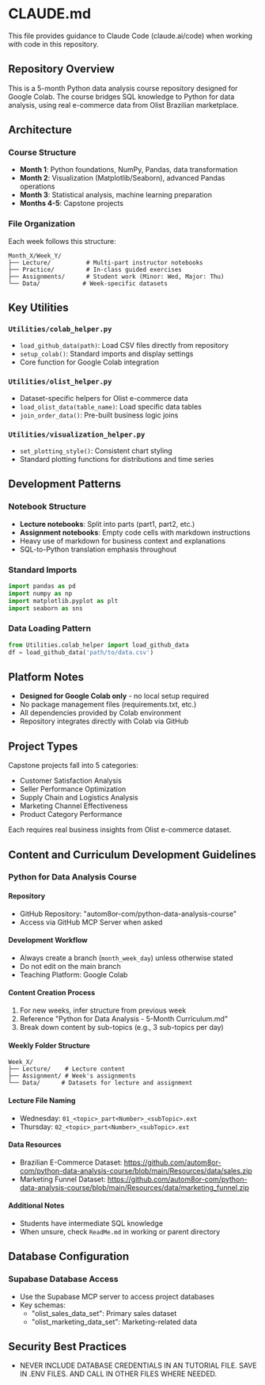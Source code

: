 # CLAUDE.md

This file provides guidance to Claude Code (claude.ai/code) when working with code in this repository.

## Repository Overview

This is a 5-month Python data analysis course repository designed for Google Colab. The course bridges SQL knowledge to Python for data analysis, using real e-commerce data from Olist Brazilian marketplace.

## Architecture

### Course Structure
- **Month 1**: Python foundations, NumPy, Pandas, data transformation
- **Month 2**: Visualization (Matplotlib/Seaborn), advanced Pandas operations  
- **Month 3**: Statistical analysis, machine learning preparation
- **Months 4-5**: Capstone projects

### File Organization
Each week follows this structure:
```
Month_X/Week_Y/
├── Lecture/          # Multi-part instructor notebooks
├── Practice/         # In-class guided exercises
├── Assignments/      # Student work (Minor: Wed, Major: Thu)
└── Data/            # Week-specific datasets
```

## Key Utilities

### `Utilities/colab_helper.py`
- `load_github_data(path)`: Load CSV files directly from repository
- `setup_colab()`: Standard imports and display settings
- Core function for Google Colab integration

### `Utilities/olist_helper.py`
- Dataset-specific helpers for Olist e-commerce data
- `load_olist_data(table_name)`: Load specific data tables
- `join_order_data()`: Pre-built business logic joins

### `Utilities/visualization_helper.py`
- `set_plotting_style()`: Consistent chart styling
- Standard plotting functions for distributions and time series

## Development Patterns

### Notebook Structure
- **Lecture notebooks**: Split into parts (part1, part2, etc.)
- **Assignment notebooks**: Empty code cells with markdown instructions
- Heavy use of markdown for business context and explanations
- SQL-to-Python translation emphasis throughout

### Standard Imports
```python
import pandas as pd
import numpy as np
import matplotlib.pyplot as plt
import seaborn as sns
```

### Data Loading Pattern
```python
from Utilities.colab_helper import load_github_data
df = load_github_data('path/to/data.csv')
```

## Platform Notes

- **Designed for Google Colab only** - no local setup required
- No package management files (requirements.txt, etc.)
- All dependencies provided by Colab environment
- Repository integrates directly with Colab via GitHub

## Project Types

Capstone projects fall into 5 categories:
- Customer Satisfaction Analysis
- Seller Performance Optimization
- Supply Chain and Logistics Analysis  
- Marketing Channel Effectiveness
- Product Category Performance

Each requires real business insights from Olist e-commerce dataset.

## Content and Curriculum Development Guidelines

### Python for Data Analysis Course

#### Repository
- GitHub Repository: "autom8or-com/python-data-analysis-course"
- Access via GitHub MCP Server when asked

#### Development Workflow
- Always create a branch (`month_week_day`) unless otherwise stated
- Do not edit on the main branch
- Teaching Platform: Google Colab

#### Content Creation Process
1. For new weeks, infer structure from previous week
2. Reference "Python for Data Analysis - 5-Month Curriculum.md"
3. Break down content by sub-topics (e.g., 3 sub-topics per day)

#### Weekly Folder Structure
```
Week_X/
├── Lecture/    # Lecture content
├── Assignment/ # Week's assignments
└── Data/      # Datasets for lecture and assignment
```

#### Lecture File Naming
- Wednesday: `01_<topic>_part<Number>_<subTopic>.ext`
- Thursday: `02_<topic>_part<Number>_<subTopic>.ext`

#### Data Resources
- Brazilian E-Commerce Dataset: https://github.com/autom8or-com/python-data-analysis-course/blob/main/Resources/data/sales.zip
- Marketing Funnel Dataset: https://github.com/autom8or-com/python-data-analysis-course/blob/main/Resources/data/marketing_funnel.zip

#### Additional Notes
- Students have intermediate SQL knowledge
- When unsure, check `ReadMe.md` in working or parent directory

## Database Configuration

### Supabase Database Access
- Use the Supabase MCP server to access project databases
- Key schemas:
  - "olist_sales_data_set": Primary sales dataset
  - "olist_marketing_data_set": Marketing-related data

## Security Best Practices

- NEVER INCLUDE DATABASE CREDENTIALS IN AN TUTORIAL FILE. SAVE IN .ENV FILES. AND CALL IN OTHER FILES WHERE NEEDED.